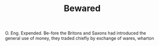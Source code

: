 ---
title: Bewared
letter: B
permalink: "/definitions/bewared.html"
body: O. Eng. Expended. Be-fore the Britons and Saxons had introduced the general
  use of money, they traded chiefly by exchange of wares, wharton
published_at: '2018-07-07'
source: Black's Law Dictionary
layout: post
---